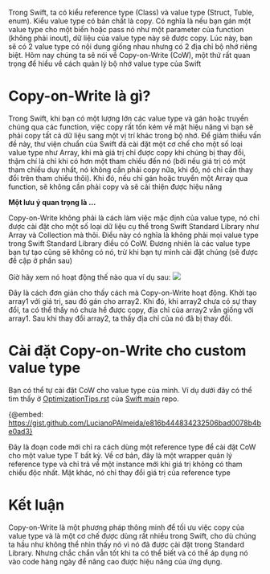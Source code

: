 Trong Swift, ta có kiểu reference type (Class) và value type (Struct, Tuble, enum). Kiểu value type có bản chất là copy. Có nghĩa là nếu bạn gán một value type cho một biến hoặc pass nó như một parameter của function (không phải inout), dữ liệu của value type này sẽ được copy. Lúc này, bạn sẽ có 2 value type có nội dung giống nhau nhưng có 2 địa chỉ bộ nhớ riêng biệt.
Hôm nay chúng ta sẽ nói về Copy-on-Write (CoW), một thứ rất quan trọng để hiểu về cách quản lý bộ nhớ value type của Swift

# **Copy-on-Write là gì?**

Trong Swift, khi bạn có một lượng lớn các value type và gán hoặc truyền chúng qua các function, việc copy rất tốn kém về mặt hiệu năng vì bạn sẽ phải copy tất cả dữ liệu sang một vị trí khác trong bộ nhớ.
Để giảm thiểu vấn đề này, thư viện chuẩn của Swift đã cài đặt một cơ chế cho một số loại value type như Array, khi mà giá trị chỉ được copy khi chúng bị thay đổi, thậm chí là chỉ khi có hơn một tham chiếu đến nó (bởi nếu giá trị có một tham chiếu duy nhất, nó không cần phải copy nữa, khi đó, nó chỉ cần thay đổi trên tham chiếu thôi). Khi đó, nếu chỉ gán hoặc truyền một Array qua function, sẽ không cần phải copy và sẽ cải thiện được hiệu năng

**Một lưu ý quan trọng là …**

Copy-on-Write không phải là cách làm việc mặc định của value type, nó chỉ được cài đặt cho một số loại dữ liệu cụ thể trong Swift Standard Library như Array và Collection mà thôi. Điều này có nghĩa là không phải mọi value type trong Swift Standard Library điều có CoW. Đương nhiên là các value type bạn tự tạo cũng sẽ không có nó, trừ khi bạn tự mình cài đặt chúng (sẽ được đề cập ở phần sau)

Giờ hãy xem nó hoạt động thế nào qua ví dụ sau:
![](https://images.viblo.asia/d311990e-d441-46f9-a0dc-1a11e9af5f47.png)

Đây là cách đơn giản cho thấy cách mà Copy-on-Write hoạt động. Khởi tạo array1 với giá trị, sau đó gán cho array2. Khi đó, khi array2 chưa có sự thay đổi, ta có thể thấy nó chưa hề được copy, địa chỉ của array2 vẫn giống với array1. Sau khi thay đổi array2, ta thấy địa chỉ của nó đã bị thay đổi.


# **Cài đặt Copy-on-Write cho custom value type**
Bạn có thể tự cài đặt CoW cho value type của mình. Ví dụ dưới đây có thể tìm thấy ở [OptimizationTips.rst](https://github.com/apple/swift/blob/master/docs/OptimizationTips.rst)  của  [Swift main](https://github.com/apple/swift) repo.

{@embed: https://gist.github.com/LucianoPAlmeida/e816b444834232506bad0078b4be0ad3}

Đây là đoạn code mới chỉ ra cách dùng một reference type để cài đặt CoW cho một value type T bất kỳ. Về cơ bản, đây là một wrapper quản lý reference type và chỉ trả về một instance mới khi giá trị không có tham chiếu độc nhất. Mặt khác, nó chỉ thay đổi giá trị của reference type

# **Kết luận**
Copy-on-Write là một phương pháp thông minh để tối ưu việc copy của value type và là một cơ chế được dùng rất nhiều trong Swift, cho dù chúng ta hầu như không thể nhìn thấy nó vì nó đã được cài đặt trong Standard Library. Nhưng chắc chắn vẫn tốt khi ta có thể biết và có thể áp dụng nó vào code hàng ngày để nâng cao được hiệu năng của ứng dụng.